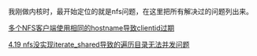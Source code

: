 我刚做内核时，最开始定位的就是nfs问题，在这里把所有解决过的问题列出来。

[多个NFS客户端使用相同的hostname导致clientid过期](https://chenxiaosong.com/courses/nfs/issues/nfs-clients-same-hostname-clientid-expire.html)

[4.19 nfs没实现iterate_shared导致的遍历目录无法并发问题](https://chenxiaosong.com/courses/nfs/issues/4.19-nfs-no-iterate_shared.html)

